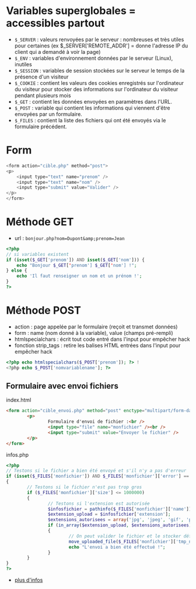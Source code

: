 # Variables superglobales = accessibles partout
- `$_SERVER` : valeurs renvoyées par le serveur : nombreuses et très utiles pour certaines (ex $_SERVER['REMOTE_ADDR'] = donne l'adresse IP du client qui a demandé à voir la page)
- `$_ENV` : variables d'environnement données par le serveur (Linux), inutiles
- `$_SESSION` : variables de session stockées sur le serveur le temps de la présence d'un visiteur
- `$_COOKIE` : contient les valeurs des cookies enregistrés sur l'ordinateur du visiteur pour stocker des informations sur l'ordinateur du visiteur pendant plusieurs mois
- `$_GET` : contient les données envoyées en paramètres dans l'URL.
- `$_POST` : variable qui contient les informations qui viennent d'être envoyées par un formulaire.
- `$_FILES` : contient la liste des fichiers qui ont été envoyés via le formulaire précédent.

# Form
```php
<form action="cible.php" method="post">
<p>
    <input type="text" name="prenom" />
    <input type="text" name="nom" />
    <input type="submit" value="Valider" />
</p>
</form>
```

# Méthode GET
- url : `bonjour.php?nom=Dupont&amp;prenom=Jean`
```php
<?php
// si variables existent
if (isset($_GET['prenom']) AND isset($_GET['nom'])) {
	echo "Bonjour $_GET['prenom'] $_GET['nom'] !";
} else {
	echo 'Il faut renseigner un nom et un prénom !';
}
?>
```

# Méthode POST
- action : page appelée par le formulaire (reçoit et transmet données)
- form : name (nom donné à la variable), value (champs pré-rempli)
- htmlspecialchars : écrit tout code entré dans l'input pour empêcher hack
- fonction strip_tags : retire les balises HTML entrées dans l'input pour empêcher hack

```php
<?php echo htmlspecialchars($_POST['prenom']); ?> !
<?php echo $_POST['nomvariablename']; ?>
```

## Formulaire avec envoi fichiers
index.html
```html
<form action="cible_envoi.php" method="post" enctype="multipart/form-data">
        <p>
                Formulaire d'envoi de fichier :<br />
                <input type="file" name="monfichier" /><br />
                <input type="submit" value="Envoyer le fichier" />
        </p>
</form>
```
infos.php
```php
<?php
// Testons si le fichier a bien été envoyé et s'il n'y a pas d'erreur
if (isset($_FILES['monfichier']) AND $_FILES['monfichier']['error'] == 0)
{
        // Testons si le fichier n'est pas trop gros
        if ($_FILES['monfichier']['size'] <= 1000000)
        {
                // Testons si l'extension est autorisée
                $infosfichier = pathinfo($_FILES['monfichier']['name']);
                $extension_upload = $infosfichier['extension'];
                $extensions_autorisees = array('jpg', 'jpeg', 'gif', 'png');
                if (in_array($extension_upload, $extensions_autorisees))
                {
                        // On peut valider le fichier et le stocker définitivement
                        move_uploaded_file($_FILES['monfichier']['tmp_name'], 'uploads/' . basename($_FILES['monfichier']['name']));
                        echo "L'envoi a bien été effectué !";
                }
        }
}
?>
```
- [plus d'infos](http://sdz.tdct.org/sdz/upload-de-fichiers-par-formulaire.html#Crerleformulaire)
